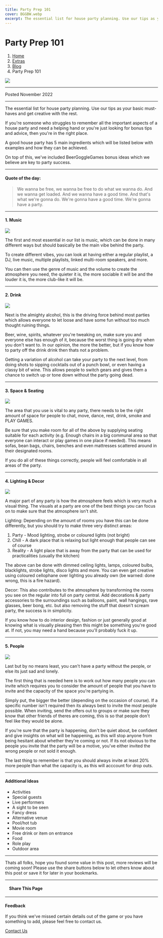 ```yaml
---
title: Party Prep 101
cover: BGGBW.webp
excerpt: The essential list for house party planning. Use our tips as your basic must-haves and get creative with the rest.
---
```


# Party Prep 101

1.  [Home](index)
2.  [Extras](extras)
3.  [Blog](extras/blog)
4.  Party Prep 101

![](/images/partyprep1.webp)

* * *

Posted November 2022

* * *

The essential list for house party planning. Use our tips as your basic must-haves and get creative with the rest.

If you're someone who struggles to remember all the important aspects of a house party and need a helping hand or you're just looking for bonus tips and advice, then you're in the right place.

A good house party has 5 main ingredients which will be listed below with examples and how they can be achieved.

On top of this, we've included BeerGoggleGames bonus ideas which we believe are key to party success.

* * *

#### Quote of the day:

> We wanna be free, we wanna be free to do what we wanna do. And we wanna get loaded. And we wanna have a good time. And that's what we're gonna do. We're gonna have a good time. We're gonna have a party.

* * *

#### 1\. Music

![](/images/partymusic.webp)  
  

The first and most essential in our list is music, which can be done in many different ways but should basically be the main vibe behind the party.

To create different vibes, you can look at having either a regular playlist, a DJ, live music, multiple playlists, linked multi-room speakers, and more.

You can then use the genre of music and the volume to create the atmosphere you need, the quieter it is, the more sociable it will be and the louder it is, the more club-like it will be.

* * *

#### 2\. Drink

![](/images/partydrink.webp)  
  

Next is the almighty alcohol, this is the driving force behind most parties which allows everyone to let loose and have some fun without too much thought ruining things.

Beer, wine, spirits, whatever you're tweaking on, make sure you and everyone else has enough of it, because the worst thing is going dry when you don't want to. In our opinion, the more the better, but if you know how to party off the drink drink then thats not a problem.

Getting a variation of alcohol can take your party to the next level, from doing shots to sipping cocktails out of a punch bowl, or even having a classy bit of wine. This allows people to switch gears and gives them a chance to switch up or tone down without the party going dead.

* * *

#### 3\. Space & Seating

![](/images/partyseating.webp)  
  

The area that you use is vital to any party, there needs to be the right amount of space for people to chat, move, dance, rest, drink, smoke and PLAY GAMES.

Be sure that you make room for all of the above by supplying seating suitable for each activity (e.g. Enough chairs in a big communal area so that everyone can interact or play games in one place if needed). This means sofas, bean bags, chairs, benches and even mattresses scattered around in their designated rooms.

If you do all of these things correctly, people will feel comfortable in all areas of the party.

* * *

#### 4\. Lighting & Decor

![](/images/partylighting.webp)  
  

A major part of any party is how the atmosphere feels which is very much a visual thing. The visuals at a party are one of the best things you can focus on to make sure that the atmosphere isn't shit.

Lighting: Depending on the amount of rooms you have this can be done differently, but you should try to make three very distinct areas:

1.  Party - Mood lighting, strobe or coloured lights (not bright)
2.  Chill - A dark place that is relaxing but light enough that people can see of course
3.  Reality - A light place that is away from the party that can be used for practicalities (usually the kitchen)

The above can be done with dimmed ceiling lights, lamps, coloured bulbs, blacklights, strobe lights, disco lights and more. You can even get creative using coloured cellophane over lighting you already own (be warned: done wrong, this is a fire hazard).

Decor: This also contributes to the atmosphere by transforming the rooms you see on the regular into full on party central. Add decorations & party accessories to the surroundings such as balloons, paint, wall hangings, rave glasses, beer bong, etc. but also removing the stuff that doesn't scream party, the success is in simplicity.

If you know how to do interior design, fashion or just generally good at knowing what is visually pleasing then this might be something you're good at. If not, you may need a hand because you'll probably fuck it up.

* * *

#### 5\. People

![](/images/partypeople.webp)  
  

Last but by no means least, you can't have a party without the people, or else its just sad and lonely.

The first thing that is needed here is to work out how many people you can invite which requires you to consider the amount of people that you have to invite and the capacity of the space you're partying in.

Simply put, the bigger the better (depending on the occasion of course). If a specific number isn't required then its always best to invite the most people possible. When inviting, send the offers out to groups or make sure they know that other friends of theres are coming, this is so that people don't feel like they would be alone.

If you're sure that the party is happening, don't be quiet about, be confident and give insights on what will be happening, as this will stop anyone from being hesitant about whether they're coming or not. If its not obvious to the people you invite that the party will be a motive, you've either invited the wrong people or not sold it enough.

The last thing to remember is that you should always invite at least 20% more people than what the capacity is, as this will acccount for drop outs.

* * *

#### Additional Ideas

-   Activities
-   Special guests
-   Live performers
-   A sight to be seen
-   Fancy dress
-   Alternative venue
-   Pool/hot tub
-   Movie room
-   Free drink or item on entrance
-   Food
-   Role play
-   Outdoor area

* * *

Thats all folks, hope you found some value in this post, more reviews will be coming soon! Please use the share buttons below to let others know about this post or save it for later in your bookmarks.

* * *

####     Share This Page

[](https://www.facebook.com/sharer/sharer.php?u=beergogglegames.co.uk/partyprep101)[](https://www.instagram.com/direct/new/)[](https://twitter.com/intent/tweet?url=beergogglegames.co.uk/partyprep101)

* * *

#### Feedback

If you think we've missed certain details out of the game or you have something to add, please feel free to contact us.

  
  
  
[Contact Us](contact)
